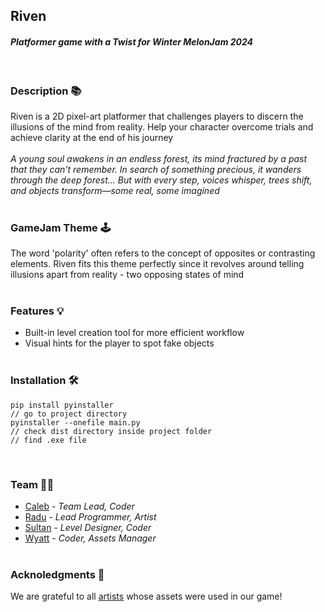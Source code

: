 ## Riven
#### *Platformer game with a Twist for Winter MelonJam 2024*
<br>

### Description 📚
Riven is a 2D pixel-art platformer that challenges players to discern the illusions of the mind from reality. Help your character overcome trials and achieve clarity at the end of his journey
<br><br>
*A young soul awakens in an endless forest, its mind fractured by a past that they can't remember.
In search of something precious, it wanders through the deep forest... But with every step, voices whisper, trees shift, and objects transform—some real, some imagined*
<br><br>

### GameJam Theme 🕹️
The word 'polarity' often refers to the concept of opposites or contrasting elements. Riven fits this theme perfectly since it revolves around telling illusions apart from reality - two opposing states of mind
<br><br>


### Features 💡
- Built-in level creation tool for more efficient workflow
- Visual hints for the player to spot fake objects
<br><br>

### Installation 🛠️

```
pip install pyinstaller
// go to project directory
pyinstaller --onefile main.py
// check dist directory inside project folder
// find .exe file
```
<br>

### Team 👨‍💻
- [Caleb](https://github.com/orangasus) - *Team Lead, Coder*
- [Radu](https://github.com/Styro457) - *Lead Programmer, Artist*
- [Sultan](https://github.com/Sultan-Alshehry) - *Level Designer, Coder*
- [Wyatt](https://github.com/wyat1t) - *Coder, Assets Manager*
<br><br>

### Acknoledgments 🎉
We are grateful to all [artists](./attributions.md) whose assets were used in our game!